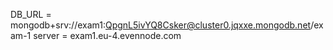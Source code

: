 DB_URL = mongodb+srv://exam1:QpgnL5ivYQ8Csker@cluster0.jqxxe.mongodb.net/exam-1
server = exam1.eu-4.evennode.com
